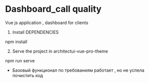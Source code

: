 # Dashboard_call quality
Vue js application , dashboard for clients 


1) Install DEPENDENCIES

npm install 

2) Serve the project in architectui-vue-pro-theme

npm run serve



- Базовый функционал по требованиям работает , но не успела почистить код 
